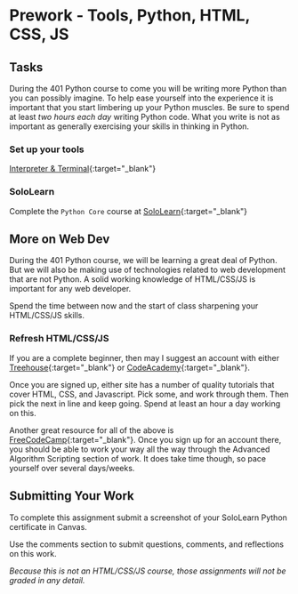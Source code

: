 # Prework - Tools, Python, HTML, CSS, JS

## Tasks

During the 401 Python course to come you will be writing more Python than you can possibly imagine. To help ease yourself into the experience it is important that you start limbering up your Python muscles. Be sure to spend at least *two hours each day* writing Python code.  What you write is not as important as generally exercising your skills in thinking in Python.

### Set up your tools
[Interpreter & Terminal](https://codefellows.github.io/code-401-python-guide/curriculum/prework/setup){:target="_blank"}

### SoloLearn

Complete the `Python Core` course at [SoloLearn](https://www.sololearn.com/Play/Python){:target="_blank"}

## More on Web Dev

During the 401 Python course, we will be learning a great deal of Python. But we will also be making use of technologies related to web development that are not Python. A solid working knowledge of HTML/CSS/JS is important for any web developer.

Spend the time between now and the start of class sharpening your HTML/CSS/JS skills.

### Refresh HTML/CSS/JS

If you are a complete beginner, then may I suggest an account with either [Treehouse](http://teamtreehouse.com/){:target="_blank"} or [CodeAcademy](http://codeacademy.com/){:target="_blank"}.

Once you are signed up, either site has a number of quality tutorials that cover HTML, CSS, and Javascript.  Pick some, and work through them. Then pick the next in line and keep going. Spend at least an hour a day working on this.

Another great resource for all of the above is [FreeCodeCamp](http://www.freecodecamp.com){:target="_blank"}. Once you sign up for an account there, you should be able to work your way all the way through the Advanced Algorithm Scripting section of work. It does take time though, so pace yourself over several days/weeks.

## Submitting Your Work

To complete this assignment submit a screenshot of your SoloLearn Python certificate in Canvas.

Use the comments section to submit questions, comments, and reflections on this work.

_Because this is not an HTML/CSS/JS course, those assignments will not be graded in any detail._
